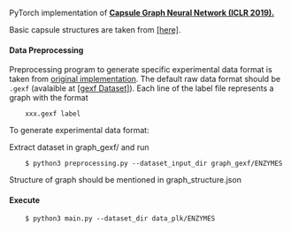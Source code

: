 PyTorch implementation of [**Capsule Graph Neural Network (ICLR 2019).**](https://openreview.net/forum?id=Byl8BnRcYm)


Basic capsule structures are taken from [[here]](https://github.com/timomernick/pytorch-capsule).

#### Data Preprocessing

Preprocessing program to generate specific experimental data format is taken from [original implementation](https://github.com/XinyiZ001/CapsGNN). The default raw data format should be `.gexf` (avalaible at [[gexf Dataset]](https://drive.google.com/drive/folders/1qXx-OZlJtgRYn579aQX13ou2hutqJz41?usp=sharing)). Each line of the label file represents a graph with the format <br/>
```
    xxx.gexf label
```
To generate experimental data format:

Extract dataset in graph_gexf/ and run

```
    $ python3 preprocessing.py --dataset_input_dir graph_gexf/ENZYMES
```    
Structure of graph should be mentioned in graph_structure.json

#### Execute

```
    $ python3 main.py --dataset_dir data_plk/ENZYMES
```

